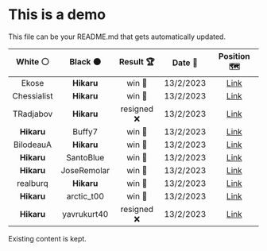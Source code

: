# This is a demo

This file can be your README.md that gets automatically updated.

<!--START_SECTION:chessStats-->
<!-- Automatically generated with https://github.com/Balastrong/chess-stats-action -->

| White ⚪ | Black ⚫ | Result 🏆 | Date 📅 | Position 🗺️ |
|:---:|:---:|:---:|:---:|:---:|
| Ekose | **Hikaru** | win 🥇 | 13/2/2023 | <a href="http://www.ee.unb.ca/cgi-bin/tervo/fen.pl?select=8/8/6p1/4p2k/4p2q/4P3/5Q1K/8 w - -">Link</a> |
| Chessialist | **Hikaru** | win 🥇 | 13/2/2023 | <a href="http://www.ee.unb.ca/cgi-bin/tervo/fen.pl?select=7K/8/7P/1k6/8/8/5q2/8 w - -">Link</a> |
| TRadjabov | **Hikaru** | resigned ❌ | 13/2/2023 | <a href="http://www.ee.unb.ca/cgi-bin/tervo/fen.pl?select=1b4k1/1b6/p6R/2Bp2pN/P5Pn/2PB1P2/1P4P1/5K2 b - -">Link</a> |
| **Hikaru** | Buffy7 | win 🥇 | 13/2/2023 | <a href="http://www.ee.unb.ca/cgi-bin/tervo/fen.pl?select=8/2r2pk1/p5p1/1p2QbNp/1q5P/3R4/P1P5/2K5 b - -">Link</a> |
| BilodeauA | **Hikaru** | win 🥇 | 13/2/2023 | <a href="http://www.ee.unb.ca/cgi-bin/tervo/fen.pl?select=3r2k1/5p1p/Qp2q1pP/2p5/8/P6R/KP1R1PP1/4r3 w - -">Link</a> |
| **Hikaru** | SantoBlue | win 🥇 | 13/2/2023 | <a href="http://www.ee.unb.ca/cgi-bin/tervo/fen.pl?select=r3qB2/p5k1/Ppp1pRb1/4P1Q1/1P5p/7P/2P3P1/6K1 b - -">Link</a> |
| **Hikaru** | JoseRemolar | win 🥇 | 13/2/2023 | <a href="http://www.ee.unb.ca/cgi-bin/tervo/fen.pl?select=5r1k/p1R4p/1p1p2p1/3q4/1Q3P2/1P5P/P4PP1/6K1 b - -">Link</a> |
| realburq | **Hikaru** | win 🥇 | 13/2/2023 | <a href="http://www.ee.unb.ca/cgi-bin/tervo/fen.pl?select=7r/8/1Rpk4/2npp2p/p6P/P5P1/1P5K/2R5 w - -">Link</a> |
| **Hikaru** | arctic_t00 | win 🥇 | 13/2/2023 | <a href="http://www.ee.unb.ca/cgi-bin/tervo/fen.pl?select=8/5Kpp/5p2/1k6/8/8/6PP/8 b - -">Link</a> |
| **Hikaru** | yavrukurt40 | resigned ❌ | 13/2/2023 | <a href="http://www.ee.unb.ca/cgi-bin/tervo/fen.pl?select=8/5pk1/R5p1/4K3/r7/p4NP1/2b5/8 w - -">Link</a> |

<!--END_SECTION:chessStats-->

Existing content is kept.
